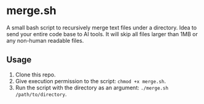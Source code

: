 # merge.sh
A small bash script to recursively merge text files under a directory.
Idea to send your entire code base to AI tools.
It will skip all files larger than 1MB or any non-human readable files.


## Usage
1. Clone this repo.
2. Give execution permission to the script: `chmod +x merge.sh`.
3. Run the script with the directory as an argument: `./merge.sh /path/to/directory`.
